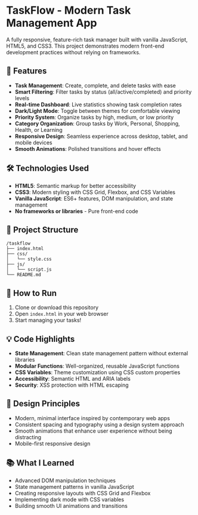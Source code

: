 # TaskFlow - Modern Task Management App

A fully responsive, feature-rich task manager built with vanilla JavaScript, HTML5, and CSS3. This project demonstrates modern front-end development practices without relying on frameworks.

## 🚀 Features

- **Task Management**: Create, complete, and delete tasks with ease
- **Smart Filtering**: Filter tasks by status (all/active/completed) and priority levels
- **Real-time Dashboard**: Live statistics showing task completion rates
- **Dark/Light Mode**: Toggle between themes for comfortable viewing
- **Priority System**: Organize tasks by high, medium, or low priority
- **Category Organization**: Group tasks by Work, Personal, Shopping, Health, or Learning
- **Responsive Design**: Seamless experience across desktop, tablet, and mobile devices
- **Smooth Animations**: Polished transitions and hover effects

## 🛠️ Technologies Used

- **HTML5**: Semantic markup for better accessibility
- **CSS3**: Modern styling with CSS Grid, Flexbox, and CSS Variables
- **Vanilla JavaScript**: ES6+ features, DOM manipulation, and state management
- **No frameworks or libraries** - Pure front-end code

## 📂 Project Structure
```
/taskflow
├── index.html
├── css/
│   └── style.css
├── js/
│   └── script.js
└── README.md
```

## 🎯 How to Run

1. Clone or download this repository
2. Open `index.html` in your web browser
3. Start managing your tasks!


## 💡 Code Highlights

- **State Management**: Clean state management pattern without external libraries
- **Modular Functions**: Well-organized, reusable JavaScript functions
- **CSS Variables**: Theme customization using CSS custom properties
- **Accessibility**: Semantic HTML and ARIA labels
- **Security**: XSS protection with HTML escaping

## 🎨 Design Principles

- Modern, minimal interface inspired by contemporary web apps
- Consistent spacing and typography using a design system approach
- Smooth animations that enhance user experience without being distracting
- Mobile-first responsive design

## 📚 What I Learned

- Advanced DOM manipulation techniques
- State management patterns in vanilla JavaScript
- Creating responsive layouts with CSS Grid and Flexbox
- Implementing dark mode with CSS variables
- Building smooth UI animations and transitions

